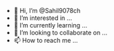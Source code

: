 
- 👋 Hi, I’m @Sahil9078ch
- 👀 I’m interested in ...
- 🌱 I’m currently learning ...
- 💞️ I’m looking to collaborate on ...
- 📫 How to reach me ...

<!---
Sahil9078ch/Sahil9078ch is a ✨ special ✨ repository because its `README.md` (this file) appears on your GitHub profile.
You can click the Preview link to take a look at your changes.
--->
